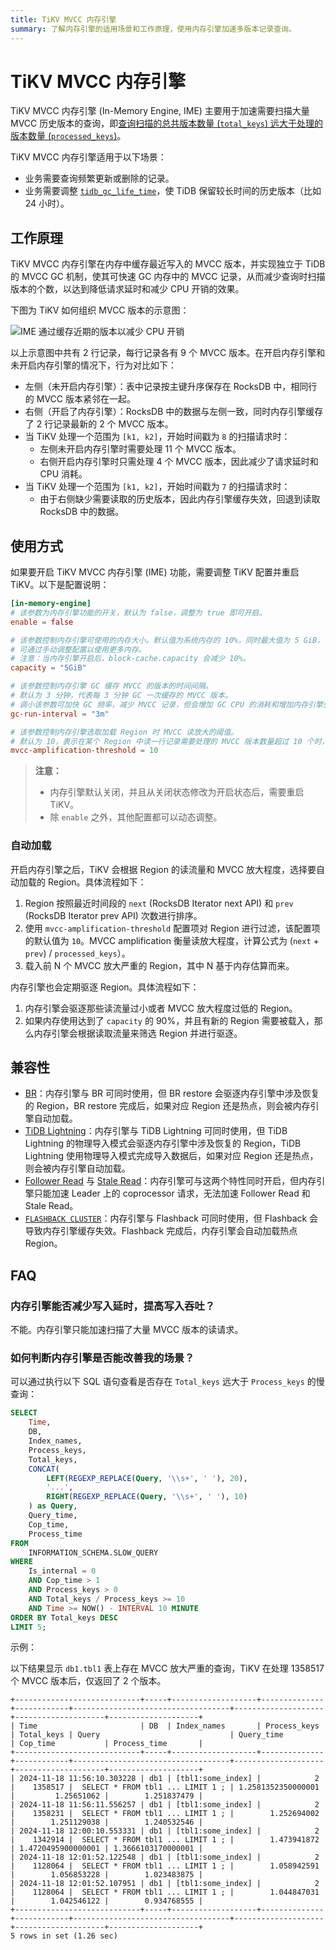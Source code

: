 ```yaml
---
title: TiKV MVCC 内存引擎
summary: 了解内存引擎的适用场景和工作原理，使用内存引擎加速多版本记录查询。
---
```


# TiKV MVCC 内存引擎

TiKV MVCC 内存引擎 (In-Memory Engine, IME) 主要用于加速需要扫描大量 MVCC 历史版本的查询，即[查询扫描的总共版本数量 (`total_keys`) 远大于处理的版本数量 (`processed_keys`)](/analyze-slow-queries.md#过期-mvcc-版本和-key-过多)。

TiKV MVCC 内存引擎适用于以下场景：

- 业务需要查询频繁更新或删除的记录。
- 业务需要调整 [`tidb_gc_life_time`](/garbage-collection-configuration.md#gc-配置)，使 TiDB 保留较长时间的历史版本（比如 24 小时）。

## 工作原理

TiKV MVCC 内存引擎在内存中缓存最近写入的 MVCC 版本，并实现独立于 TiDB 的 MVCC GC 机制，使其可快速 GC 内存中的 MVCC 记录，从而减少查询时扫描版本的个数，以达到降低请求延时和减少 CPU 开销的效果。

下图为 TiKV 如何组织 MVCC 版本的示意图：

![IME 通过缓存近期的版本以减少 CPU 开销](https://docs-download.pingcap.com/media/images/docs-cn/tikv-ime-data-organization.png)

以上示意图中共有 2 行记录，每行记录各有 9 个 MVCC 版本。在开启内存引擎和未开启内存引擎的情况下，行为对比如下：

- 左侧（未开启内存引擎）：表中记录按主键升序保存在 RocksDB 中，相同行的 MVCC 版本紧邻在一起。
- 右侧（开启了内存引擎）：RocksDB 中的数据与左侧一致，同时内存引擎缓存了 2 行记录最新的 2 个 MVCC 版本。
- 当 TiKV 处理一个范围为 `[k1, k2]`，开始时间戳为 `8` 的扫描请求时：
    - 左侧未开启内存引擎时需要处理 11 个 MVCC 版本。
    - 右侧开启内存引擎时只需处理 4 个 MVCC 版本，因此减少了请求延时和 CPU 消耗。
- 当 TiKV 处理一个范围为 `[k1, k2]`，开始时间戳为 `7` 的扫描请求时：
    - 由于右侧缺少需要读取的历史版本，因此内存引擎缓存失效，回退到读取 RocksDB 中的数据。

## 使用方式

如果要开启 TiKV MVCC 内存引擎 (IME) 功能，需要调整 TiKV 配置并重启 TiKV。以下是配置说明：

```toml
[in-memory-engine]
# 该参数为内存引擎功能的开关，默认为 false，调整为 true 即可开启。
enable = false

# 该参数控制内存引擎可使用的内存大小。默认值为系统内存的 10%，同时最大值为 5 GiB，
# 可通过手动调整配置以使用更多内存。
# 注意：当内存引擎开启后，block-cache.capacity 会减少 10%。
capacity = "5GiB"

# 该参数控制内存引擎 GC 缓存 MVCC 的版本的时间间隔。
# 默认为 3 分钟，代表每 3 分钟 GC 一次缓存的 MVCC 版本。
# 调小该参数可加快 GC 频率，减少 MVCC 记录，但会增加 GC CPU 的消耗和增加内存引擎失效的概率。
gc-run-interval = "3m"

# 该参数控制内存引擎选取加载 Region 时 MVCC 读放大的阈值。
# 默认为 10，表示在某个 Region 中读一行记录需要处理的 MVCC 版本数量超过 10 个时，将有可能会被加载到内存引擎中。
mvcc-amplification-threshold = 10
```

> **注意：**
>
> + 内存引擎默认关闭，并且从关闭状态修改为开启状态后，需要重启 TiKV。
> + 除 `enable` 之外，其他配置都可以动态调整。

### 自动加载

开启内存引擎之后，TiKV 会根据 Region 的读流量和 MVCC 放大程度，选择要自动加载的 Region。具体流程如下：

1. Region 按照最近时间段的 `next` (RocksDB Iterator next API) 和 `prev` (RocksDB Iterator prev API) 次数进行排序。
2. 使用 `mvcc-amplification-threshold` 配置项对 Region 进行过滤，该配置项的默认值为 `10`。MVCC amplification 衡量读放大程度，计算公式为 (`next` + `prev`) / `processed_keys`）。
3. 载入前 N 个 MVCC 放大严重的 Region，其中 N 基于内存估算而来。

内存引擎也会定期驱逐 Region。具体流程如下：

1. 内存引擎会驱逐那些读流量过小或者 MVCC 放大程度过低的 Region。
2. 如果内存使用达到了 `capacity` 的 90%，并且有新的 Region 需要被载入，那么内存引擎会根据读取流量来筛选 Region 并进行驱逐。

## 兼容性

+ [BR](/br/br-use-overview.md)：内存引擎与 BR 可同时使用，但 BR restore 会驱逐内存引擎中涉及恢复的 Region，BR restore 完成后，如果对应 Region 还是热点，则会被内存引擎自动加载。
+ [TiDB Lightning](/tidb-lightning/tidb-lightning-overview.md)：内存引擎与 TiDB Lightning 可同时使用，但 TiDB Lightning 的物理导入模式会驱逐内存引擎中涉及恢复的 Region，TiDB Lightning 使用物理导入模式完成导入数据后，如果对应 Region 还是热点，则会被内存引擎自动加载。
+ [Follower Read](/develop/dev-guide-use-follower-read.md) 与 [Stale Read](/develop/dev-guide-use-stale-read.md)：内存引擎可与这两个特性同时开启，但内存引擎只能加速 Leader 上的 coprocessor 请求，无法加速 Follower Read 和 Stale Read。
+ [`FLASHBACK CLUSTER`](/sql-statements/sql-statement-flashback-cluster.md)：内存引擎与 Flashback 可同时使用，但 Flashback 会导致内存引擎缓存失效。Flashback 完成后，内存引擎会自动加载热点 Region。

## FAQ

### 内存引擎能否减少写入延时，提高写入吞吐？

不能。内存引擎只能加速扫描了大量 MVCC 版本的读请求。

### 如何判断内存引擎是否能改善我的场景？

可以通过执行以下 SQL 语句查看是否存在 `Total_keys` 远大于 `Process_keys` 的慢查询：

```sql
SELECT
    Time,
    DB,
    Index_names,
    Process_keys,
    Total_keys,
    CONCAT(
        LEFT(REGEXP_REPLACE(Query, '\\s+', ' '), 20),
        '...',
        RIGHT(REGEXP_REPLACE(Query, '\\s+', ' '), 10)
    ) as Query,
    Query_time,
    Cop_time,
    Process_time
FROM
    INFORMATION_SCHEMA.SLOW_QUERY
WHERE
    Is_internal = 0
    AND Cop_time > 1
    AND Process_keys > 0
    AND Total_keys / Process_keys >= 10
    AND Time >= NOW() - INTERVAL 10 MINUTE
ORDER BY Total_keys DESC
LIMIT 5;
```

示例：

以下结果显示 `db1.tbl1` 表上存在 MVCC 放大严重的查询，TiKV 在处理 1358517 个 MVCC 版本后，仅返回了 2 个版本。

```
+----------------------------+-----+-------------------+--------------+------------+-----------------------------------+--------------------+--------------------+--------------------+
| Time                       | DB  | Index_names       | Process_keys | Total_keys | Query                             | Query_time         | Cop_time           | Process_time       |
+----------------------------+-----+-------------------+--------------+------------+-----------------------------------+--------------------+--------------------+--------------------+
| 2024-11-18 11:56:10.303228 | db1 | [tbl1:some_index] |            2 |    1358517 |  SELECT * FROM tbl1 ... LIMIT 1 ; | 1.2581352350000001 |         1.25651062 |        1.251837479 |
| 2024-11-18 11:56:11.556257 | db1 | [tbl1:some_index] |            2 |    1358231 |  SELECT * FROM tbl1 ... LIMIT 1 ; |        1.252694002 |        1.251129038 |        1.240532546 |
| 2024-11-18 12:00:10.553331 | db1 | [tbl1:some_index] |            2 |    1342914 |  SELECT * FROM tbl1 ... LIMIT 1 ; |        1.473941872 | 1.4720495900000001 | 1.3666103170000001 |
| 2024-11-18 12:01:52.122548 | db1 | [tbl1:some_index] |            2 |    1128064 |  SELECT * FROM tbl1 ... LIMIT 1 ; |        1.058942591 |        1.056853228 |        1.023483875 |
| 2024-11-18 12:01:52.107951 | db1 | [tbl1:some_index] |            2 |    1128064 |  SELECT * FROM tbl1 ... LIMIT 1 ; |        1.044847031 |        1.042546122 |        0.934768555 |
+----------------------------+-----+-------------------+--------------+------------+-----------------------------------+--------------------+--------------------+--------------------+
5 rows in set (1.26 sec)
```
